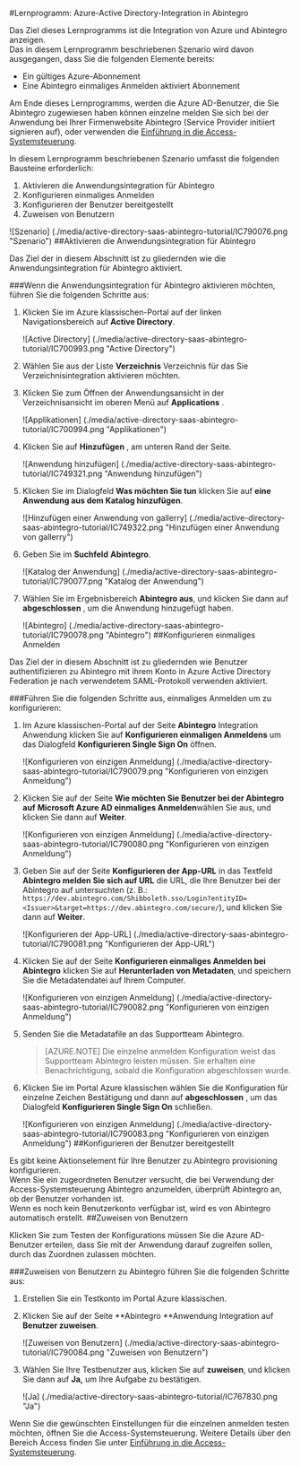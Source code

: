 <properties 
    pageTitle="Lernprogramm: Azure-Active Directory-Integration in Abintegro | Microsoft Azure" 
    description="Informationen Sie zur Verwendung von Abintegro mit Azure Active Directory einmaliges Anmelden, automatisierte Bereitstellung und mehr aktivieren!" 
    services="active-directory" 
    authors="jeevansd"  
    documentationCenter="na" 
    manager="femila"/>
<tags 
    ms.service="active-directory" 
    ms.devlang="na" 
    ms.topic="article" 
    ms.tgt_pltfrm="na" 
    ms.workload="identity" 
    ms.date="09/29/2016" 
    ms.author="jeedes" />

#<a name="tutorial-azure-active-directory-integration-with-abintegro"></a>Lernprogramm: Azure-Active Directory-Integration in Abintegro

Das Ziel dieses Lernprogramms ist die Integration von Azure und Abintegro anzeigen.  
Das in diesem Lernprogramm beschriebenen Szenario wird davon ausgegangen, dass Sie die folgenden Elemente bereits:

-   Ein gültiges Azure-Abonnement
-   Eine Abintegro einmaliges Anmelden aktiviert Abonnement

Am Ende dieses Lernprogramms, werden die Azure AD-Benutzer, die Sie Abintegro zugewiesen haben können einzelne melden Sie sich bei der Anwendung bei Ihrer Firmenwebsite Abintegro (Service Provider initiiert signieren auf), oder verwenden die [Einführung in die Access-Systemsteuerung](active-directory-saas-access-panel-introduction.md).

In diesem Lernprogramm beschriebenen Szenario umfasst die folgenden Bausteine erforderlich:

1.  Aktivieren die Anwendungsintegration für Abintegro
2.  Konfigurieren einmaliges Anmelden
3.  Konfigurieren der Benutzer bereitgestellt
4.  Zuweisen von Benutzern

![Szenario] (./media/active-directory-saas-abintegro-tutorial/IC790076.png "Szenario")
##<a name="enabling-the-application-integration-for-abintegro"></a>Aktivieren die Anwendungsintegration für Abintegro

Das Ziel der in diesem Abschnitt ist zu gliedernden wie die Anwendungsintegration für Abintegro aktiviert.

###<a name="to-enable-the-application-integration-for-abintegro-perform-the-following-steps"></a>Wenn die Anwendungsintegration für Abintegro aktivieren möchten, führen Sie die folgenden Schritte aus:

1.  Klicken Sie im Azure klassischen-Portal auf der linken Navigationsbereich auf **Active Directory**.

    ![Active Directory] (./media/active-directory-saas-abintegro-tutorial/IC700993.png "Active Directory")

2.  Wählen Sie aus der Liste **Verzeichnis** Verzeichnis für das Sie Verzeichnisintegration aktivieren möchten.

3.  Klicken Sie zum Öffnen der Anwendungsansicht in der Verzeichnisansicht im oberen Menü auf **Applications** .

    ![Applikationen] (./media/active-directory-saas-abintegro-tutorial/IC700994.png "Applikationen")

4.  Klicken Sie auf **Hinzufügen** , am unteren Rand der Seite.

    ![Anwendung hinzufügen] (./media/active-directory-saas-abintegro-tutorial/IC749321.png "Anwendung hinzufügen")

5.  Klicken Sie im Dialogfeld **Was möchten Sie tun** klicken Sie auf **eine Anwendung aus dem Katalog hinzufügen**.

    ![Hinzufügen einer Anwendung von gallerry] (./media/active-directory-saas-abintegro-tutorial/IC749322.png "Hinzufügen einer Anwendung von gallerry")

6.  Geben Sie im **Suchfeld** **Abintegro**.

    ![Katalog der Anwendung] (./media/active-directory-saas-abintegro-tutorial/IC790077.png "Katalog der Anwendung")

7.  Wählen Sie im Ergebnisbereich **Abintegro aus**, und klicken Sie dann auf **abgeschlossen** , um die Anwendung hinzugefügt haben.

    ![Abintegro] (./media/active-directory-saas-abintegro-tutorial/IC790078.png "Abintegro")
##<a name="configuring-single-sign-on"></a>Konfigurieren einmaliges Anmelden

Das Ziel der in diesem Abschnitt ist zu gliedernden wie Benutzer authentifizieren zu Abintegro mit ihrem Konto in Azure Active Directory Federation je nach verwendetem SAML-Protokoll verwenden aktiviert.

###<a name="to-configure-single-sign-on-perform-the-following-steps"></a>Führen Sie die folgenden Schritte aus, einmaliges Anmelden um zu konfigurieren:

1.  Im Azure klassischen-Portal auf der Seite **Abintegro** Integration Anwendung klicken Sie auf **Konfigurieren einmaligen Anmeldens** um das Dialogfeld **Konfigurieren Single Sign On** öffnen.

    ![Konfigurieren von einzigen Anmeldung] (./media/active-directory-saas-abintegro-tutorial/IC790079.png "Konfigurieren von einzigen Anmeldung")

2.  Klicken Sie auf der Seite **Wie möchten Sie Benutzer bei der Abintegro auf** **Microsoft Azure AD einmaliges Anmelden**wählen Sie aus, und klicken Sie dann auf **Weiter**.

    ![Konfigurieren von einzigen Anmeldung] (./media/active-directory-saas-abintegro-tutorial/IC790080.png "Konfigurieren von einzigen Anmeldung")

3.  Geben Sie auf der Seite **Konfigurieren der App-URL** in das Textfeld **Abintegro melden Sie sich auf URL** die URL, die Ihre Benutzer bei der Abintegro auf untersuchten (z. B.: `https://dev.abintegro.com/Shibboleth.sso/Login?entityID=<Issuer>&target=https://dev.abintegro.com/secure/`), und klicken Sie dann auf **Weiter**.

    ![Konfigurieren der App-URL] (./media/active-directory-saas-abintegro-tutorial/IC790081.png "Konfigurieren der App-URL")

4.  Klicken Sie auf der Seite **Konfigurieren einmaliges Anmelden bei Abintegro** klicken Sie auf **Herunterladen von Metadaten**, und speichern Sie die Metadatendatei auf Ihrem Computer.

    ![Konfigurieren von einzigen Anmeldung] (./media/active-directory-saas-abintegro-tutorial/IC790082.png "Konfigurieren von einzigen Anmeldung")

5.  Senden Sie die Metadatafile an das Supportteam Abintegro.

    >[AZURE.NOTE] Die einzelne anmelden Konfiguration weist das Supportteam Abintegro leisten müssen. Sie erhalten eine Benachrichtigung, sobald die Konfiguration abgeschlossen wurde.

6.  Klicken Sie im Portal Azure klassischen wählen Sie die Konfiguration für einzelne Zeichen Bestätigung und dann auf **abgeschlossen** , um das Dialogfeld **Konfigurieren Single Sign On** schließen.

    ![Konfigurieren von einzigen Anmeldung] (./media/active-directory-saas-abintegro-tutorial/IC790083.png "Konfigurieren von einzigen Anmeldung")
##<a name="configuring-user-provisioning"></a>Konfigurieren der Benutzer bereitgestellt

Es gibt keine Aktionselement für Ihre Benutzer zu Abintegro provisioning konfigurieren.  
Wenn Sie ein zugeordneten Benutzer versucht, die bei Verwendung der Access-Systemsteuerung Abintegro anzumelden, überprüft Abintegro an, ob der Benutzer vorhanden ist.  
Wenn es noch kein Benutzerkonto verfügbar ist, wird es von Abintegro automatisch erstellt.
##<a name="assigning-users"></a>Zuweisen von Benutzern

Klicken Sie zum Testen der Konfigurations müssen Sie die Azure AD-Benutzer erteilen, dass Sie mit der Anwendung darauf zugreifen sollen, durch das Zuordnen zulassen möchten.

###<a name="to-assign-users-to-abintegro-perform-the-following-steps"></a>Zuweisen von Benutzern zu Abintegro führen Sie die folgenden Schritte aus:

1.  Erstellen Sie ein Testkonto im Portal Azure klassischen.

2.  Klicken Sie auf der Seite **Abintegro **Anwendung Integration auf **Benutzer zuweisen**.

    ![Zuweisen von Benutzern] (./media/active-directory-saas-abintegro-tutorial/IC790084.png "Zuweisen von Benutzern")

3.  Wählen Sie Ihre Testbenutzer aus, klicken Sie auf **zuweisen**, und klicken Sie dann auf **Ja,** um Ihre Aufgabe zu bestätigen.

    ![Ja] (./media/active-directory-saas-abintegro-tutorial/IC767830.png "Ja")

Wenn Sie die gewünschten Einstellungen für die einzelnen anmelden testen möchten, öffnen Sie die Access-Systemsteuerung. Weitere Details über den Bereich Access finden Sie unter [Einführung in die Access-Systemsteuerung](active-directory-saas-access-panel-introduction.md).
